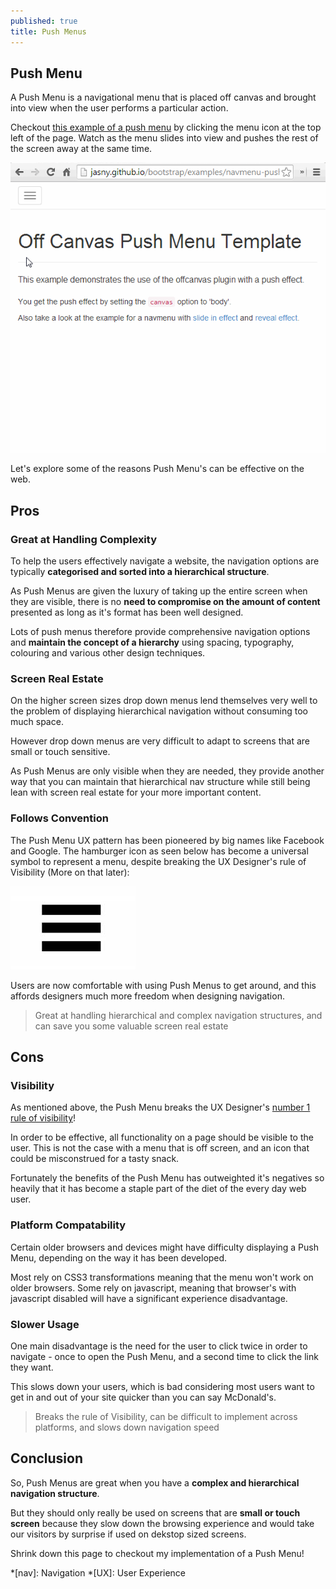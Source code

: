```yaml
---
published: true
title: Push Menus
---
```


## Push Menu

A Push Menu is a navigational menu that is placed off canvas and brought into view when the user performs a particular action. 

Checkout [this example of a push menu](http://jasny.github.io/bootstrap/examples/navmenu-push/) by clicking the menu icon at the top left of the page. Watch as the menu slides into view and pushes the rest of the screen away at the same time.

<img src="/images/design/push-menu-still.gif" data-gif-src="/images/design/push-menu.gif" alt="Push Menu example from makebetterapps.com" />

Let's explore some of the reasons Push Menu's can be effective on the web.

## Pros

### Great at Handling Complexity

To help the users effectively navigate a website, the navigation options are typically **categorised and sorted into a hierarchical structure**.

As Push Menus are given the luxury of taking up the entire screen when they are visible, there is no **need to compromise on the amount of content** presented as long as it's format has been well designed.

Lots of push menus therefore provide comprehensive navigation options and **maintain the concept of a hierarchy** using spacing, typography, colouring and various other design techniques.

### Screen Real Estate

On the higher screen sizes drop down menus lend themselves very well to the problem of displaying hierarchical navigation without consuming too much space. 

However drop down menus are very difficult to adapt to screens that are small or touch sensitive.

As Push Menus are only visible when they are needed, they provide another way that you can maintain that hierarchical nav structure while still being lean with screen real estate for your more important content. 

### Follows Convention

The Push Menu UX pattern has been pioneered by big names like Facebook and Google. The hamburger icon as seen below has become a universal symbol to represent a menu, despite breaking the UX Designer's rule of Visibility (More on that later):

![Hamburger Icon](/images/design/hamburger.jpg)

Users are now comfortable with using Push Menus to get around, and this affords designers much more freedom when designing navigation.

> Great at handling hierarchical and complex navigation structures, and can save you some valuable screen real estate

## Cons

### Visibility

As mentioned above, the Push Menu breaks the UX Designer's [number 1 rule of visibility](http://www.nngroup.com/articles/ten-usability-heuristics/)!

In order to be effective, all functionality on a page should be visible to the user. This is not the case with a menu that is off screen, and an icon that could be misconstrued for a tasty snack.

Fortunately the benefits of the Push Menu has outweighted it's negatives so heavily that it has become a staple part of the diet of the every day web user.

### Platform Compatability

Certain older browsers and devices might have difficulty displaying a Push Menu, depending on the way it has been developed.

Most rely on CSS3 transformations meaning that the menu won't work on older browsers. Some rely on javascript, meaning that browser's with javascript disabled will have a significant experience disadvantage.

### Slower Usage

One main disadvantage is the need for the user to click twice in order to navigate - once to open the Push Menu, and a second time to click the link they want. 

This slows down your users, which is bad considering most users want to get in and out of your site quicker than you can say McDonald's.

> Breaks the rule of Visibility, can be difficult to implement across platforms, and slows down navigation speed

## Conclusion

So, Push Menus are great when you have a **complex and hierarchical navigation structure**. 

But they should only really be used on screens that are **small or touch screen** because they slow down the browsing experience and would take our visitors by surprise if used on dekstop sized screens.

Shrink down this page to checkout my implementation of a Push Menu!

*[nav]: Navigation
*[UX]: User Experience